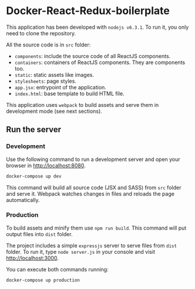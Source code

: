 # Docker-React-Redux-boilerplate

This application has been developed with `nodejs v6.3.1`. To run it, you only need to clone the repository.

All the source code is in `src` folder:

* `components`: include the source code of all ReactJS components.
* `containers`: containers of ReactJS components. They are components too.
* `static`: static assets like images.
* `stylesheets`: page styles.
* `app.jsx`: entrypoint of the application.
* `index.html`: base template to build HTML file.

This application uses `webpack` to build assets and serve them in development mode (see next sections).

## Run the server

### Development

Use the following command to run a development server and open your browser in [http://localhost:8080](http://localhost:8080).

```bash
docker-compose up dev
```

This command will build all source code (JSX and SASS) from `src` folder and serve it. Webpack watches changes in files and reloads the page automatically.

### Production

To build assets and minify them use `npm run build`. This command will put output files into `dist` folder.

The project includes a simple `expressjs` server to serve files from `dist` folder. To run it, type `node server.js` in your console and visit [http://localhost:3000](http://localhost:3000).

You can execute both commands running:

```bash
docker-compose up production
```
